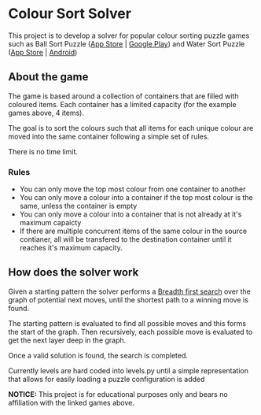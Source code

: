 # Colour Sort Solver

This project is to develop a solver for popular colour sorting puzzle games such as Ball Sort Puzzle ([App Store](https://apps.apple.com/app/ball-sort-puzzle/id1494648714) | [Google Play](https://play.google.com/store/apps/details?id=com.GMA.Ball.Sort.Puzzle)) and Water Sort Puzzle ([App Store](https://apps.apple.com/app/water-sort-puzzle/id1514542157) | [Android](https://play.google.com/store/apps/details?id=com.gma.water.sort.puzzle))


## About the game
The game is based around a collection of containers that are filled with coloured items. Each container has a limited capacity (for the example games above, 4 items).

The goal is to sort the colours such that all items for each unique colour are moved into the same container following a simple set of rules.

There is no time limit.

### Rules
* You can only move the top most colour from one container to another
* You can only move a colour into a container if the top most colour is the same, unless the container is empty
* You can only move a colour into a container that is not already at it's maximum capaicty
* If there are multiple concurrent items of the same colour in the source contianer, all will be transfered to the destination container until it reaches it's maximum capacity.

## How does the solver work
Given a starting pattern the solver performs a [Breadth first search](https://en.wikipedia.org/wiki/Breadth-first_search) over the graph of potential next moves, until the shortest path to a winning move is found.

The starting pattern is evaluated to find all possible moves and this forms the start of the graph. Then recursively, each possible move is evaluated to get the next layer deep in the graph.

Once a valid solution is found, the search is completed.

Currently levels are hard coded into levels.py until a simple representation that allows for easily loading a puzzle configuration is added

**NOTICE:** This project is for educational purposes only and bears no affiliation with the linked games above.
